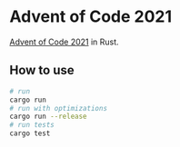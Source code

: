 # Advent of Code 2021

[Advent of Code 2021](https://adventofcode.com/2021) in Rust.

## How to use

```bash
# run
cargo run
# run with optimizations
cargo run --release
# run tests
cargo test
```
